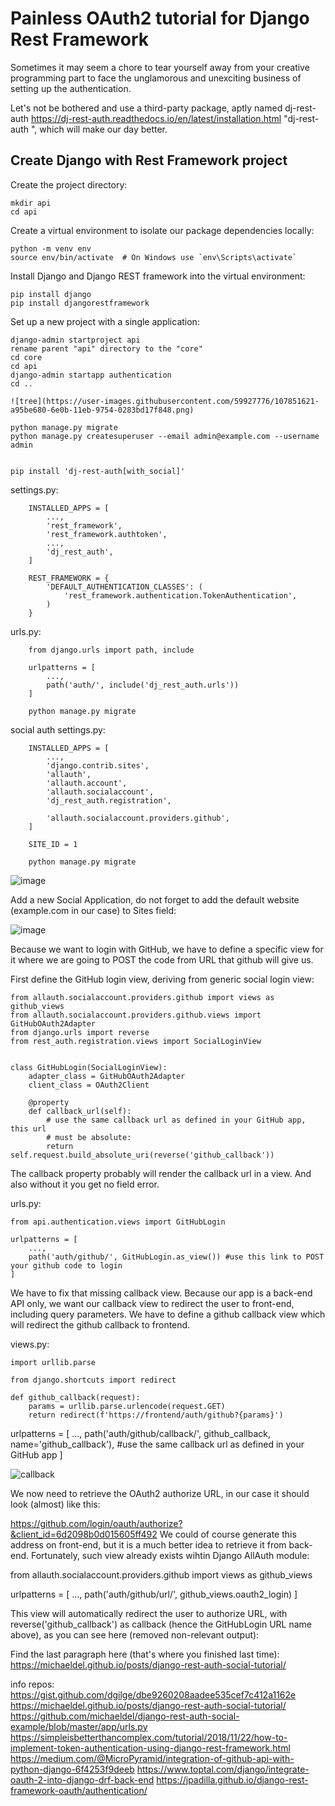 # Painless OAuth2 tutorial for Django Rest Framework #
Sometimes it may seem a chore to tear yourself away from your creative programming part to face the unglamorous and unexciting business of setting up the authentication.

Let's not be bothered and use a third-party package, aptly named dj-rest-auth https://dj-rest-auth.readthedocs.io/en/latest/installation.html "dj-rest-auth ", which will make our day better.
## Create Django with Rest Framework project ##
Create the project directory:
    
    mkdir api
    cd api

Create a virtual environment to isolate our package dependencies locally:
    
    python -m venv env
    source env/bin/activate  # On Windows use `env\Scripts\activate`

Install Django and Django REST framework into the virtual environment:
    
    pip install django
    pip install djangorestframework

Set up a new project with a single application:
    
    django-admin startproject api 
    rename parent "api" directory to the "core"
    cd core
    cd api
    django-admin startapp authentication
    cd ..
    
    ![tree](https://user-images.githubusercontent.com/59927776/107851621-a95be680-6e0b-11eb-9754-0283bd17f848.png)
    
    python manage.py migrate
    python manage.py createsuperuser --email admin@example.com --username admin
    
  
    pip install 'dj-rest-auth[with_social]'

settings.py:
        
        INSTALLED_APPS = [
            ...,
            'rest_framework',
            'rest_framework.authtoken',
            ...,
            'dj_rest_auth',
        ]
        
        REST_FRAMEWORK = {
            'DEFAULT_AUTHENTICATION_CLASSES': (
                'rest_framework.authentication.TokenAuthentication',
            )
        }
        
 urls.py:
        
        from django.urls import path, include
        
        urlpatterns = [
            ...,
            path('auth/', include('dj_rest_auth.urls'))
        ]

        python manage.py migrate
        
  social auth settings.py:      
  
        INSTALLED_APPS = [
            ...,
            'django.contrib.sites',
            'allauth',
            'allauth.account',
            'allauth.socialaccount',
            'dj_rest_auth.registration',
            
            'allauth.socialaccount.providers.github',
        ]

        SITE_ID = 1
        
        python manage.py migrate
        
![image](https://user-images.githubusercontent.com/59927776/107033631-e265dc80-67b5-11eb-874d-664da7fc5118.png)

Add a new Social Application, do not forget to add the default website (example.com in our case) to Sites field:

![image](https://user-images.githubusercontent.com/59927776/107040329-5fe21a80-67bf-11eb-895a-019c1de0e510.png)

Because we want to login with GitHub, we have to define a specific view for it where we are going to POST the code from URL that github will give us.

First define the GitHub login view, deriving from generic social login view:

    from allauth.socialaccount.providers.github import views as github_views
    from allauth.socialaccount.providers.github.views import GitHubOAuth2Adapter
    from django.urls import reverse
    from rest_auth.registration.views import SocialLoginView


    class GitHubLogin(SocialLoginView):
        adapter_class = GitHubOAuth2Adapter
        client_class = OAuth2Client

        @property
        def callback_url(self):
            # use the same callback url as defined in your GitHub app, this url
            # must be absolute:
            return self.request.build_absolute_uri(reverse('github_callback'))

The callback property probably will render the callback url in a view. And also without it you get no field error.

urls.py:

    from api.authentication.views import GitHubLogin
    
    urlpatterns = [
        ...,
        path('auth/github/', GitHubLogin.as_view()) #use this link to POST your github code to login
    ]
  
We have to fix that missing callback view. Because our app is a back-end API only, we want our callback view to redirect the user to front-end, including query parameters. 
We have to define a github callback view which will redirect the github callback to frontend.


views.py:

    import urllib.parse

    from django.shortcuts import redirect

    def github_callback(request):
        params = urllib.parse.urlencode(request.GET)
        return redirect(f'https://frontend/auth/github?{params}')
 
 
 urlpatterns = [
    ...,
    path('auth/github/callback/', github_callback, name='github_callback'), #use the same callback url as defined in your GitHub app
]

![callback](https://user-images.githubusercontent.com/59927776/107885319-cf5fb480-6ef9-11eb-8200-998d1ecef8c0.png)

We now need to retrieve the OAuth2 authorize URL, in our case it should look (almost) like this:

https://github.com/login/oauth/authorize?&client_id=6d2098b0d015605ff492
We could of course generate this address on front-end, but it is a much better idea to retrieve it from back-end. Fortunately, such view already exists wihtin Django AllAuth module:

from allauth.socialaccount.providers.github import views as github_views

urlpatterns = [
    ...,
    path('auth/github/url/', github_views.oauth2_login)
]

This view will automatically redirect the user to authorize URL, with reverse('github_callback') as callback (hence the GitHubLogin URL name above), as you can see here (removed non-relevant output):

Find the last paragraph here (that's where you finished last time):
https://michaeldel.github.io/posts/django-rest-auth-social-tutorial/

info repos:
https://gist.github.com/dgilge/dbe9260208aadee535cef7c412a1162e
https://michaeldel.github.io/posts/django-rest-auth-social-tutorial/
https://github.com/michaeldel/django-rest-auth-social-example/blob/master/app/urls.py
https://simpleisbetterthancomplex.com/tutorial/2018/11/22/how-to-implement-token-authentication-using-django-rest-framework.html
https://medium.com/@MicroPyramid/integration-of-github-api-with-python-django-6f4253f9deeb
https://www.toptal.com/django/integrate-oauth-2-into-django-drf-back-end
https://jpadilla.github.io/django-rest-framework-oauth/authentication/
